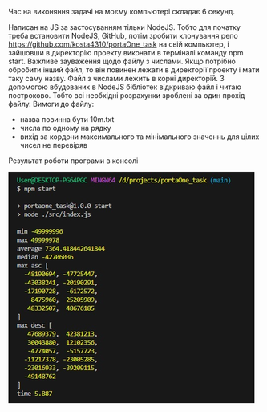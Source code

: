 Час на виконяння задачі на моєму компьютері складає 6 секунд.

Написан на JS за застосуванням тільки NodeJS. Тобто для початку треба встановити NodeJS, GitHub, потім зробити клонування репо https://github.com/kosta4310/portaOne_task на свій компьютер, і зайшовши в директорію проекту виконати в терміналі команду npm start. Важливе зауваження щодо файлу з числами. Якщо потрібно обробити інший файл, то він повинен лежати в директорії проекту і мати таку саму назву.
 Файл з числами лежить в корні директорій. З допомогою вбудованих в NodeJS бібліотек відкриваю файл і читаю построково. Тобто всі необхідні розрахунки зроблені за один прохід файлу.
Вимоги до файлу:

- назва повинна бути 10m.txt
- числа по одному на рядку
- вихід за кордони максимального та мінімального значеннь для цілих чисел не перевіряв

 Результат роботи програми в консолі
 
 ![screenshot](https://github.com/kosta4310/portaOne_task/blob/screenshots/screenshot.jpg)
